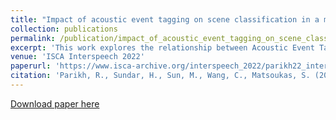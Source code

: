 ```yaml
---
title: "Impact of acoustic event tagging on scene classification in a multi-task learning framework"
collection: publications
permalink: /publication/impact_of_acoustic_event_tagging_on_scene_classification
excerpt: 'This work explores the relationship between Acoustic Event Tagging (AET) and Acoustic Scene Classification (ASC) in a multi-task learning framework. Through extensive empirical analysis, we demonstrate that using AET as an auxiliary task improves ASC performance through regularization, regardless of the event types or dataset size.'
venue: 'ISCA Interspeech 2022'
paperurl: 'https://www.isca-archive.org/interspeech_2022/parikh22_interspeech.pdf'
citation: 'Parikh, R., Sundar, H., Sun, M., Wang, C., Matsoukas, S. (2022) Impact of Acoustic Event Tagging on Scene Classification in a Multi-Task Learning Framework. Proc. Interspeech 2022, 4192-4196, doi: 10.21437/Interspeech.2022-10905'
---
```

[Download paper here](https://www.isca-archive.org/interspeech_2022/parikh22_interspeech.pdf)